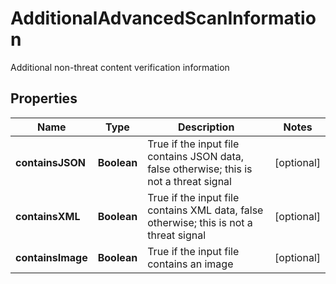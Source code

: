 

# AdditionalAdvancedScanInformation

Additional non-threat content verification information
## Properties

Name | Type | Description | Notes
------------ | ------------- | ------------- | -------------
**containsJSON** | **Boolean** | True if the input file contains JSON data, false otherwise; this is not a threat signal |  [optional]
**containsXML** | **Boolean** | True if the input file contains XML data, false otherwise; this is not a threat signal |  [optional]
**containsImage** | **Boolean** | True if the input file contains an image |  [optional]



